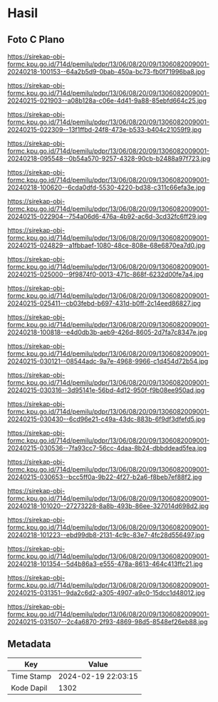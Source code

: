 # Hasil

## Foto C Plano

https://sirekap-obj-formc.kpu.go.id/714d/pemilu/pdpr/13/06/08/20/09/1306082009001-20240218-100153--64a2b5d9-0bab-450a-bc73-fb0f71996ba8.jpg

https://sirekap-obj-formc.kpu.go.id/714d/pemilu/pdpr/13/06/08/20/09/1306082009001-20240215-021903--a08b128a-c06e-4d41-9a88-85ebfd664c25.jpg

https://sirekap-obj-formc.kpu.go.id/714d/pemilu/pdpr/13/06/08/20/09/1306082009001-20240215-022309--13f1ffbd-24f8-473e-b533-b404c21059f9.jpg

https://sirekap-obj-formc.kpu.go.id/714d/pemilu/pdpr/13/06/08/20/09/1306082009001-20240218-095548--0b54a570-9257-4328-90cb-b2488a97f723.jpg

https://sirekap-obj-formc.kpu.go.id/714d/pemilu/pdpr/13/06/08/20/09/1306082009001-20240218-100620--6cda0dfd-5530-4220-bd38-c311c66efa3e.jpg

https://sirekap-obj-formc.kpu.go.id/714d/pemilu/pdpr/13/06/08/20/09/1306082009001-20240215-022904--754a06d6-476a-4b92-ac6d-3cd32fc6ff29.jpg

https://sirekap-obj-formc.kpu.go.id/714d/pemilu/pdpr/13/06/08/20/09/1306082009001-20240215-024829--a1fbbaef-1080-48ce-808e-68e6870ea7d0.jpg

https://sirekap-obj-formc.kpu.go.id/714d/pemilu/pdpr/13/06/08/20/09/1306082009001-20240215-025000--9f9874f0-0013-471c-868f-6232d00fe7a4.jpg

https://sirekap-obj-formc.kpu.go.id/714d/pemilu/pdpr/13/06/08/20/09/1306082009001-20240215-025411--cb03febd-b697-431d-b0ff-2c14eed86827.jpg

https://sirekap-obj-formc.kpu.go.id/714d/pemilu/pdpr/13/06/08/20/09/1306082009001-20240218-100818--e4d0db3b-aeb9-426d-8605-2d7fa7c8347e.jpg

https://sirekap-obj-formc.kpu.go.id/714d/pemilu/pdpr/13/06/08/20/09/1306082009001-20240215-030121--08544adc-9a7e-4968-9966-c1d454d72b54.jpg

https://sirekap-obj-formc.kpu.go.id/714d/pemilu/pdpr/13/06/08/20/09/1306082009001-20240215-030316--3d95141e-56bd-4d12-950f-f9b08ee950ad.jpg

https://sirekap-obj-formc.kpu.go.id/714d/pemilu/pdpr/13/06/08/20/09/1306082009001-20240215-030430--6cd96e21-c49a-43dc-883b-6f9df3dfefd5.jpg

https://sirekap-obj-formc.kpu.go.id/714d/pemilu/pdpr/13/06/08/20/09/1306082009001-20240215-030536--7fa93cc7-56cc-4daa-8b24-dbbddead5fea.jpg

https://sirekap-obj-formc.kpu.go.id/714d/pemilu/pdpr/13/06/08/20/09/1306082009001-20240215-030653--bcc5ff0a-9b22-4f27-b2a6-f8beb7ef88f2.jpg

https://sirekap-obj-formc.kpu.go.id/714d/pemilu/pdpr/13/06/08/20/09/1306082009001-20240218-101020--27273228-8a8b-493b-86ee-327014d698d2.jpg

https://sirekap-obj-formc.kpu.go.id/714d/pemilu/pdpr/13/06/08/20/09/1306082009001-20240218-101223--ebd99db8-2131-4c9c-83e7-4fc28d556497.jpg

https://sirekap-obj-formc.kpu.go.id/714d/pemilu/pdpr/13/06/08/20/09/1306082009001-20240218-101354--5d4b86a3-e555-478a-8613-464c413ffc21.jpg

https://sirekap-obj-formc.kpu.go.id/714d/pemilu/pdpr/13/06/08/20/09/1306082009001-20240215-031351--9da2c6d2-a305-4907-a9c0-15dcc1d48012.jpg

https://sirekap-obj-formc.kpu.go.id/714d/pemilu/pdpr/13/06/08/20/09/1306082009001-20240215-031507--2c4a6870-2f93-4869-98d5-8548ef26eb88.jpg


## Metadata

| Key        | Value               |
| ---------- | ------------------- |
| Time Stamp | 2024-02-19 22:03:15 |
| Kode Dapil | 1302                |




